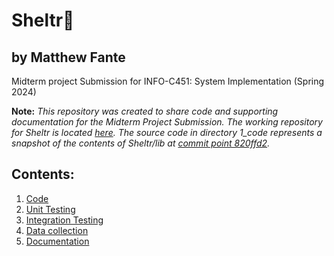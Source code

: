 # Sheltr🐾
## by Matthew Fante

Midterm project Submission for INFO-C451: System Implementation (Spring 2024)

__Note:__ _This repository was created to share code and supporting documentation for the Midterm Project Submission. The working repository for Sheltr is located [here](https://github.com/MatthewFante/Sheltr). The source code in directory *1_code* represents a snapshot of the contents of Sheltr/lib at [commit point 820ffd2](https://github.com/MatthewFante/Sheltr/commit/820ffd257f8aa08bc82bb0b20ad58a3aa770f9d4)._

## Contents:
1. [Code](https://github.com/MatthewFante/INFO_C451_Midterm_Project/tree/main/1_code)
2. [Unit Testing](https://github.com/MatthewFante/INFO_C451_Midterm_Project/tree/main/2_unit_testing)
3. [Integration Testing](https://github.com/MatthewFante/INFO_C451_Midterm_Project/tree/main/3_integration_testing)
4. [Data collection](https://github.com/MatthewFante/INFO_C451_Midterm_Project/tree/main/4_data_collection)
5. [Documentation](https://github.com/MatthewFante/INFO_C451_Midterm_Project/tree/main/5_documentation)